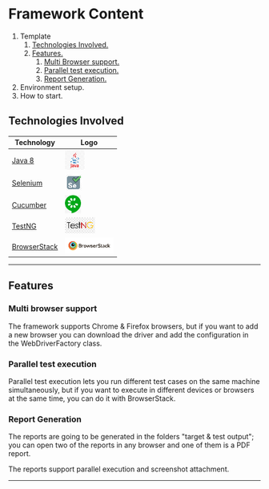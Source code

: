 # Framework Content

1. Template
    1. [Technologies Involved.](#technologiesInvolved)
    2. [Features.](#features)
        1. [Multi Browser support.](#multiBrowserSupport)
        2. [Parallel test execution.](#parallelTestExecution)
        3. [Report Generation.](#reportGeneration)
2. Environment setup.
3. How to start.     

<a name="technologiesInvolved"></a>
## Technologies Involved

| Technology                                               | Logo                                         |
|----------------------------------------------------------|----------------------------------------------|
| [Java 8](https://www.java.com/es/download/faq/java8.xml) | ![Java icon](.img/icons/java-icon.png)         |
| [Selenium](https://www.selenium.dev/)          | ![Selenium icon](.img/icons/selenium-icon.png) |
| [Cucumber](https://cucumber.io/)          | ![Cucumber icon](.img/icons/cucumber-icon.png) |
| [TestNG](https://testng.org/doc/documentation-main.html)          | ![TestNG icon](.img/icons/testng-icon.png) |
| [BrowserStack](https://www.browserstack.com/)          | ![BrowserStack icon](.img/icons/browserstack-icon.png) |
-----------------------

<a name="features"></a>
## Features

<a name="multiBrowserSupport"></a>
### Multi browser support
The framework supports Chrome & Firefox browsers, 
but if you want to add a new browser you can download 
the driver and add the configuration in the WebDriverFactory 
class.

<a name="parallelTestExecution"></a>
### Parallel test execution
Parallel test execution lets you run different test cases on 
the same machine simultaneously, but if you want to execute 
in different devices or browsers at the same time, 
you can do it with BrowserStack.


<a name="reportGeneration"></a>
### Report Generation
The reports are going to be generated in the folders 
"target & test output"; you can open two of the reports 
in any browser and one of them is a PDF report.

The reports support parallel execution and screenshot attachment.

-----------------------  